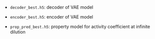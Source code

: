 
* `decoder_best.h5`: decoder of VAE model

* `encoder_best.h5`: encoder of VAE model

* `prop_pred_best.h5`: property model for activity coefficient at infinite dilution
